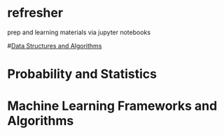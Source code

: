 # refresher
prep and learning materials via jupyter notebooks

#[Data Structures and Algorithms](./DS+A/index.md)

# Probability and Statistics

# Machine Learning Frameworks and Algorithms